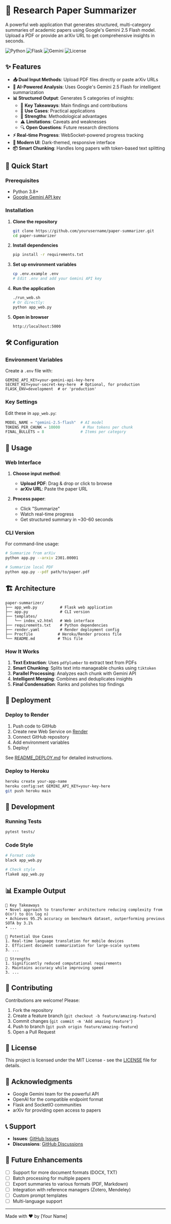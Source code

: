 # 📄 Research Paper Summarizer

A powerful web application that generates structured, multi-category summaries of academic papers using Google's Gemini 2.5 Flash model. Upload a PDF or provide an arXiv URL to get comprehensive insights in seconds.

![Python](https://img.shields.io/badge/python-3.8+-blue.svg)
![Flask](https://img.shields.io/badge/flask-3.0.0-green.svg)
![Gemini](https://img.shields.io/badge/Gemini-2.5%20Flash-orange.svg)
![License](https://img.shields.io/badge/license-MIT-blue.svg)

## ✨ Features

- **📤 Dual Input Methods**: Upload PDF files directly or paste arXiv URLs
- **🤖 AI-Powered Analysis**: Uses Google's Gemini 2.5 Flash for intelligent summarization
- **📊 Structured Output**: Generates 5 categories of insights:
  - 🔹 **Key Takeaways**: Main findings and contributions
  - 🔸 **Use Cases**: Practical applications
  - 💪 **Strengths**: Methodological advantages
  - ⚠️ **Limitations**: Caveats and weaknesses
  - 🔍 **Open Questions**: Future research directions
- **⚡ Real-time Progress**: WebSocket-powered progress tracking
- **🎨 Modern UI**: Dark-themed, responsive interface
- **📦 Smart Chunking**: Handles long papers with token-based text splitting

## 🚀 Quick Start

### Prerequisites

- Python 3.8+
- [Google Gemini API key](https://makersuite.google.com/app/apikey)

### Installation

1. **Clone the repository**
   ```bash
   git clone https://github.com/yourusername/paper-summarizer.git
   cd paper-summarizer
   ```

2. **Install dependencies**
   ```bash
   pip install -r requirements.txt
   ```

3. **Set up environment variables**
   ```bash
   cp .env.example .env
   # Edit .env and add your Gemini API key
   ```

4. **Run the application**
   ```bash
   ./run_web.sh
   # Or directly:
   python app_web.py
   ```

5. **Open in browser**
   ```
   http://localhost:5000
   ```

## 🛠️ Configuration

### Environment Variables

Create a `.env` file with:

```env
GEMINI_API_KEY=your-gemini-api-key-here
SECRET_KEY=your-secret-key-here  # Optional, for production
FLASK_ENV=development  # or 'production'
```

### Key Settings

Edit these in `app_web.py`:

```python
MODEL_NAME = "gemini-2.5-flash"  # AI model
TOKENS_PER_CHUNK = 10000          # Max tokens per chunk
FINAL_BULLETS = 8                # Items per category
```

## 📖 Usage

### Web Interface

1. **Choose input method**:
   - **Upload PDF**: Drag & drop or click to browse
   - **arXiv URL**: Paste the paper URL

2. **Process paper**:
   - Click "Summarize" 
   - Watch real-time progress
   - Get structured summary in ~30-60 seconds

### CLI Version

For command-line usage:

```bash
# Summarize from arXiv
python app.py --arxiv 2301.00001

# Summarize local PDF
python app.py --pdf path/to/paper.pdf
```

## 🏗️ Architecture

```
paper-summarizer/
├── app_web.py          # Flask web application
├── app.py              # CLI version
├── templates/
│   └── index_v2.html   # Web interface
├── requirements.txt    # Python dependencies
├── render.yaml         # Render deployment config
├── Procfile           # Heroku/Render process file
└── README.md          # This file
```

### How It Works

1. **Text Extraction**: Uses `pdfplumber` to extract text from PDFs
2. **Smart Chunking**: Splits text into manageable chunks using `tiktoken`
3. **Parallel Processing**: Analyzes each chunk with Gemini API
4. **Intelligent Merging**: Combines and deduplicates insights
5. **Final Condensation**: Ranks and polishes top findings

## 🚀 Deployment

### Deploy to Render

1. Push code to GitHub
2. Create new Web Service on [Render](https://render.com)
3. Connect GitHub repository
4. Add environment variables
5. Deploy!

See [README_DEPLOY.md](README_DEPLOY.md) for detailed instructions.

### Deploy to Heroku

```bash
heroku create your-app-name
heroku config:set GEMINI_API_KEY=your-key-here
git push heroku main
```

## 🔧 Development

### Running Tests

```bash
pytest tests/
```

### Code Style

```bash
# Format code
black app_web.py

# Check style
flake8 app_web.py
```

## 📊 Example Output

```
🔹 Key Takeaways
• Novel approach to transformer architecture reducing complexity from O(n²) to O(n log n)
• Achieves 95.2% accuracy on benchmark dataset, outperforming previous SOTA by 3.1%
• ...

🔸 Potential Use Cases
1. Real-time language translation for mobile devices
2. Efficient document summarization for large-scale systems
3. ...

💪 Strengths
1. Significantly reduced computational requirements
2. Maintains accuracy while improving speed
3. ...
```

## 🤝 Contributing

Contributions are welcome! Please:

1. Fork the repository
2. Create a feature branch (`git checkout -b feature/amazing-feature`)
3. Commit changes (`git commit -m 'Add amazing feature'`)
4. Push to branch (`git push origin feature/amazing-feature`)
5. Open a Pull Request

## 📄 License

This project is licensed under the MIT License - see the [LICENSE](LICENSE) file for details.

## 🙏 Acknowledgments

- Google Gemini team for the powerful API
- OpenAI for the compatible endpoint format
- Flask and SocketIO communities
- arXiv for providing open access to papers

## 📞 Support

- **Issues**: [GitHub Issues](https://github.com/yourusername/paper-summarizer/issues)
- **Discussions**: [GitHub Discussions](https://github.com/yourusername/paper-summarizer/discussions)

## 🔮 Future Enhancements

- [ ] Support for more document formats (DOCX, TXT)
- [ ] Batch processing for multiple papers
- [ ] Export summaries to various formats (PDF, Markdown)
- [ ] Integration with reference managers (Zotero, Mendeley)
- [ ] Custom prompt templates
- [ ] Multi-language support

---

Made with ❤️ by [Your Name]